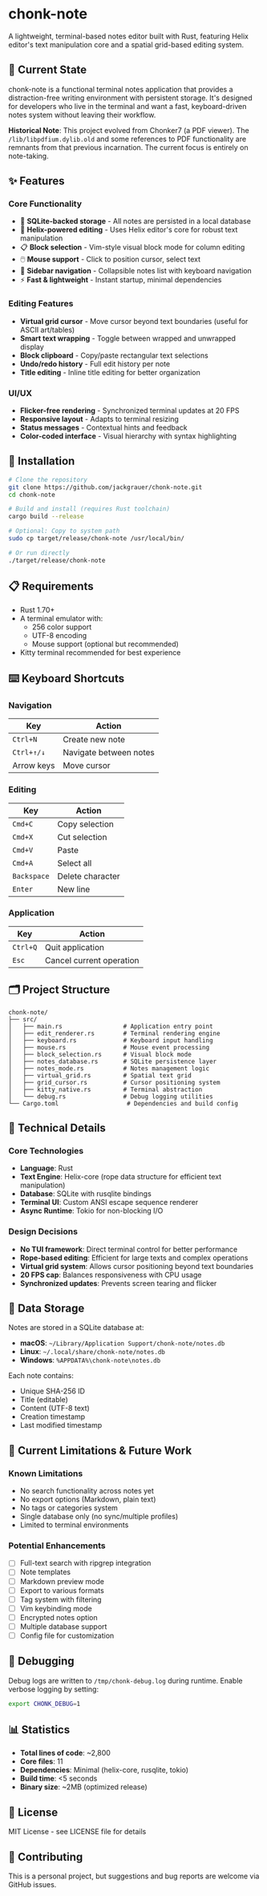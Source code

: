 # chonk-note

A lightweight, terminal-based notes editor built with Rust, featuring Helix editor's text manipulation core and a spatial grid-based editing system.

## 🎯 Current State

chonk-note is a functional terminal notes application that provides a distraction-free writing environment with persistent storage. It's designed for developers who live in the terminal and want a fast, keyboard-driven notes system without leaving their workflow.

**Historical Note**: This project evolved from Chonker7 (a PDF viewer). The `/lib/libpdfium.dylib.old` and some references to PDF functionality are remnants from that previous incarnation. The current focus is entirely on note-taking.

## ✨ Features

### Core Functionality

- 📝 **SQLite-backed storage** - All notes are persisted in a local database
- 🎯 **Helix-powered editing** - Uses Helix editor's core for robust text manipulation
- 📋 **Block selection** - Vim-style visual block mode for column editing
- 🖱️ **Mouse support** - Click to position cursor, select text
- 📑 **Sidebar navigation** - Collapsible notes list with keyboard navigation
- ⚡ **Fast & lightweight** - Instant startup, minimal dependencies

### Editing Features

- **Virtual grid cursor** - Move cursor beyond text boundaries (useful for ASCII art/tables)
- **Smart text wrapping** - Toggle between wrapped and unwrapped display
- **Block clipboard** - Copy/paste rectangular text selections
- **Undo/redo history** - Full edit history per note
- **Title editing** - Inline title editing for better organization

### UI/UX

- **Flicker-free rendering** - Synchronized terminal updates at 20 FPS
- **Responsive layout** - Adapts to terminal resizing
- **Status messages** - Contextual hints and feedback
- **Color-coded interface** - Visual hierarchy with syntax highlighting

## 🚀 Installation

```bash
# Clone the repository
git clone https://github.com/jackgrauer/chonk-note.git
cd chonk-note

# Build and install (requires Rust toolchain)
cargo build --release

# Optional: Copy to system path
sudo cp target/release/chonk-note /usr/local/bin/

# Or run directly
./target/release/chonk-note
```

## 📋 Requirements

- Rust 1.70+
- A terminal emulator with:
  - 256 color support
  - UTF-8 encoding
  - Mouse support (optional but recommended)
- Kitty terminal recommended for best experience

## ⌨️ Keyboard Shortcuts

### Navigation

| Key | Action |
|-----|--------|
| `Ctrl+N` | Create new note |
| `Ctrl+↑/↓` | Navigate between notes |
| Arrow keys | Move cursor |

### Editing

| Key | Action |
|-----|--------|
| `Cmd+C` | Copy selection |
| `Cmd+X` | Cut selection |
| `Cmd+V` | Paste |
| `Cmd+A` | Select all |
| `Backspace` | Delete character |
| `Enter` | New line |

### Application

| Key | Action |
|-----|--------|
| `Ctrl+Q` | Quit application |
| `Esc` | Cancel current operation |

## 🗂️ Project Structure

```
chonk-note/
├── src/
│   ├── main.rs                 # Application entry point
│   ├── edit_renderer.rs        # Terminal rendering engine
│   ├── keyboard.rs             # Keyboard input handling
│   ├── mouse.rs                # Mouse event processing
│   ├── block_selection.rs      # Visual block mode
│   ├── notes_database.rs       # SQLite persistence layer
│   ├── notes_mode.rs           # Notes management logic
│   ├── virtual_grid.rs         # Spatial text grid
│   ├── grid_cursor.rs          # Cursor positioning system
│   ├── kitty_native.rs         # Terminal abstraction
│   └── debug.rs                # Debug logging utilities
└── Cargo.toml                   # Dependencies and build config
```

## 🔧 Technical Details

### Core Technologies

- **Language**: Rust
- **Text Engine**: Helix-core (rope data structure for efficient text manipulation)
- **Database**: SQLite with rusqlite bindings
- **Terminal UI**: Custom ANSI escape sequence renderer
- **Async Runtime**: Tokio for non-blocking I/O

### Design Decisions

- **No TUI framework**: Direct terminal control for better performance
- **Rope-based editing**: Efficient for large texts and complex operations
- **Virtual grid system**: Allows cursor positioning beyond text boundaries
- **20 FPS cap**: Balances responsiveness with CPU usage
- **Synchronized updates**: Prevents screen tearing and flicker

## 📁 Data Storage

Notes are stored in a SQLite database at:

- **macOS**: `~/Library/Application Support/chonk-note/notes.db`
- **Linux**: `~/.local/share/chonk-note/notes.db`
- **Windows**: `%APPDATA%\chonk-note\notes.db`

Each note contains:
- Unique SHA-256 ID
- Title (editable)
- Content (UTF-8 text)
- Creation timestamp
- Last modified timestamp

## 🚧 Current Limitations & Future Work

### Known Limitations

- No search functionality across notes yet
- No export options (Markdown, plain text)
- No tags or categories system
- Single database only (no sync/multiple profiles)
- Limited to terminal environments

### Potential Enhancements

- [ ] Full-text search with ripgrep integration
- [ ] Note templates
- [ ] Markdown preview mode
- [ ] Export to various formats
- [ ] Tag system with filtering
- [ ] Vim keybinding mode
- [ ] Encrypted notes option
- [ ] Multiple database support
- [ ] Config file for customization

## 🐛 Debugging

Debug logs are written to `/tmp/chonk-debug.log` during runtime. Enable verbose logging by setting:

```bash
export CHONK_DEBUG=1
```

## 📊 Statistics

- **Total lines of code**: ~2,800
- **Core files**: 11
- **Dependencies**: Minimal (helix-core, rusqlite, tokio)
- **Build time**: <5 seconds
- **Binary size**: ~2MB (optimized release)

## 📜 License

MIT License - see LICENSE file for details

## 🤝 Contributing

This is a personal project, but suggestions and bug reports are welcome via GitHub issues.
